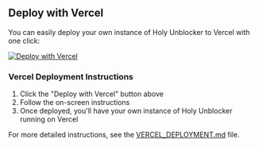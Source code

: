 ## Deploy with Vercel

You can easily deploy your own instance of Holy Unblocker to Vercel with one click:

[![Deploy with Vercel](https://vercel.com/button)](https://vercel.com/new/clone?repository-url=https%3A%2F%2Fgithub.com%2FQuiteAFancyEmerald%2FHoly-Unblocker)

### Vercel Deployment Instructions

1. Click the "Deploy with Vercel" button above
2. Follow the on-screen instructions
3. Once deployed, you'll have your own instance of Holy Unblocker running on Vercel

For more detailed instructions, see the [VERCEL_DEPLOYMENT.md](VERCEL_DEPLOYMENT.md) file.

